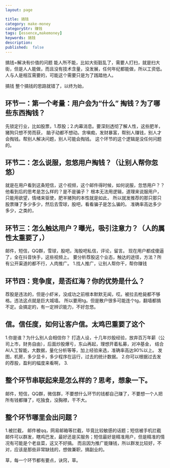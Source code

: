```yaml
---
layout: page

title: 搞钱
category: make-money
categoryStr: 赚钱
tags: [essence,makemoney]
keywords: 搞钱
description:
published:  false
---
```


搞钱=解决有价值的问题
能人所不能，比如大街脏乱了，需要人打扫，就是扫大街，但是人人能做，而且没有技术含量，没发展，任何年纪都能做，所以工资低。
人与人是相互需要的，可能这个需要只是为了践踏他人。






搞钱
整个搞钱的思路就错了，以终为始，
## 环节一：第一个考量：用户会为“什么” 掏钱？为了哪些东西掏钱？
先锁定行业，比如股票，1.荐股；2.内幕消息。要深刻透彻了解人性，这些肥羊，猪狗只想不劳而获，
脑子动都不想动。贪嗔痴，发财暴富，帮别人赚钱，别人才会掏钱。帮别人解决问题，别人可能会掏钱。
这个环节的这个逻辑是没任何问题的。

## 环节二：怎么说服，忽悠用户掏钱？（让别人帮你忽悠）
就是在用户看到这条短信，这个视频，这个邮件得时候，如何说服，忽悠用户？？
他看到后的思考是怎么样的？是不是骗子？
根本无法用逻辑，道理来说服用户，只能用欲望，情绪来驱使，肥羊猪狗的本性就是如此，
所以就发推荐的那只那只股票赚了多少多少，然后去雪球，股吧，看看骗子是怎么骗的。
准确率高达多少多少，之类的，

## 环节三：怎么触达用户？曝光，吸引注意力？（人的属性太重要了，）
邮件，短信，QQ群，雪球，股吧，淘股吧私信，评论，留言。
现在用户都成傻逼了，全在抖音快手，这些视频上。
要分析荐股这个业态，触达的途径，方法？所有公开渠道的都不行，人肉推广。
1.找人推广，让别人帮你干，帮你赚钱


## 环节四：竞争度，是否红海？你的优势是什么？
荐股是违法的，但是小虾米，没成功之前根本默默无闻，哎。被拉去枪毙都不够格。违法这点就是巨大城墙。
所以要用tg。但是散户很多可能连个tg，翻墙都搞不定。会搞定的，有一定辨识能力，不好忽悠。

## 信。信任度，如何让客户信。太鸡巴重要了这个
1.你是谁？为什么别人会相信你？
打造人设，十几年炒股经验，放弃百万年薪（公司上市，财务自由），后面炒股爆亏，东山再起，理想开着私募，对冲基金，
结合AI人工智能，大数据，量化分析等等，加上经验来选，准确率高达90%以上。
发图，机房，多少显卡，多少程序在运行，过去的统计数据。
2.你可以根据过去发的荐股，盈利的幅度来看啊，
3.

## 整个环节串联起来是怎么样的？思考，想象一下。
邮件，短信，QQ群，微信群，不要想什么环节的钱都自己赚了，不要想一个人把所有钱都赚了，吃独食，没胸襟，干不大。

## 整个环节哪里会出问题？
1.被拦截，
邮件被qq，网易邮箱等拦截，毕竟比较敏感的话题；短信被手机拦截
邮件可以群发，瞎鸡巴发，最好还是买服务；短信最好是精准用户，但是精准的情况有可能是个老韭菜，这又不好搞。
而且因为推广能赚钱，所以群发比较好，不对，应该是那些非常缺钱的，想做兼职，搞副业的。

草，每一个环节都有要点，诀窍，草。












